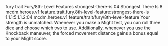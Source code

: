 <ability>
  <metadata>
    <class>fury</class>
    <feature_type>trait</feature_type>
    <file_dpath>Fury/8th-Level Features</file_dpath>
    <item_id>strongest-there-is</item_id>
    <item_index>04</item_index>
    <item_name>Strongest There Is</item_name>
    <level>8</level>
    <scc>mcdm.heroes.v1:feature.trait.fury.8th-level-feature:strongest-there-is</scc>
    <scdc>1.1.1:5.1.1.2:04</scdc>
    <source>mcdm.heroes.v1</source>
    <type>feature/trait/fury/8th-level-feature</type>
  </metadata>
  <effects>
    <effect type="mundane">Your strength is unmatched. Whenever you make a Might test, you can roll three dice and choose which two to use. Additionally, whenever you use the Knockback maneuver, the forced movement distance gains a bonus equal to your Might score.</effect>
  </effects>
</ability>
